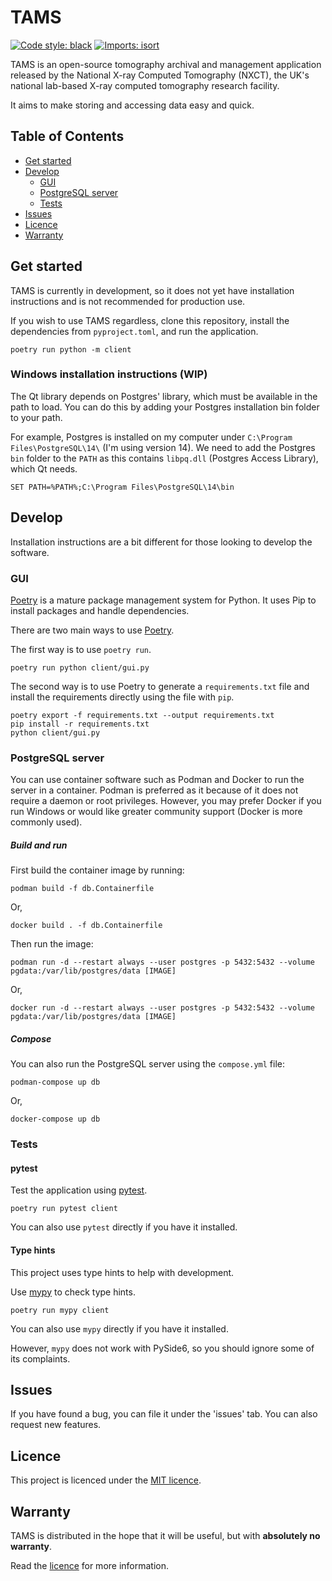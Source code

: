 # TAMS

[![Code style: black](https://img.shields.io/badge/code%20style-black-000000.svg)](https://github.com/psf/black)
[![Imports: isort](https://img.shields.io/badge/%20imports-isort-%231674b1?style=flat&labelColor=ef8336)](https://pycqa.github.io/isort/)

TAMS is an open-source tomography archival and management application released by the National X-ray Computed Tomography (NXCT), the UK's national lab-based X-ray computed tomography research facility.

It aims to make storing and accessing data easy and quick.

## Table of Contents

- [Get started](#get-started)
- [Develop](#develop)
  - [GUI](#gui)
  - [PostgreSQL server](#postgresql-server)
  - [Tests](#tests)
- [Issues](#issues)
- [Licence](#licence)
- [Warranty](#warranty)

## Get started

TAMS is currently in development, so it does not yet have installation instructions and is not recommended for production use.

If you wish to use TAMS regardless, clone this repository, install the dependencies from `pyproject.toml`, and run the application.

```commandline
poetry run python -m client
```

### Windows installation instructions (WIP)

The Qt library depends on Postgres' library, which must be available in the path to load. You can do this by adding your Postgres installation bin folder to your path.

For example, Postgres is installed on my computer under `C:\Program Files\PostgreSQL\14\` (I'm using version 14). We need to add the Postgres `bin` folder to the `PATH` as this contains `libpq.dll` (Postgres Access Library), which Qt needs.

```commandline
SET PATH=%PATH%;C:\Program Files\PostgreSQL\14\bin
```

## Develop

Installation instructions are a bit different for those looking to develop the software.

### GUI

[Poetry](https://python-poetry.org/) is a mature package management system for Python. It uses Pip to install
packages and handle dependencies.

There are two main ways to use [Poetry](https://python-poetry.org/docs/basic-usage/).

The first way is to use `poetry run`.

```commandline
poetry run python client/gui.py
```

The second way is to use Poetry to generate a `requirements.txt` file and install the
requirements directly using the file with `pip`.

```commandline
poetry export -f requirements.txt --output requirements.txt
pip install -r requirements.txt
python client/gui.py
```

### PostgreSQL server

You can use container software such as Podman and Docker to run the server in a container. Podman is preferred as it
because of it does not require a daemon or root privileges. However, you may prefer Docker if you run Windows or would
like greater community support (Docker is more commonly used).

##### Build and run

First build the container image by running:

```commandline
podman build -f db.Containerfile
```

Or,

```commandline
docker build . -f db.Containerfile
```

Then run the image:

```commandline
podman run -d --restart always --user postgres -p 5432:5432 --volume pgdata:/var/lib/postgres/data [IMAGE]
```

Or,

```commandline
docker run -d --restart always --user postgres -p 5432:5432 --volume pgdata:/var/lib/postgres/data [IMAGE]
```

##### Compose

You can also run the PostgreSQL server using the `compose.yml` file:

```commandline
podman-compose up db
```

Or,

```commandline
docker-compose up db
```

### Tests

#### pytest

Test the application using [pytest](https://docs.pytest.org/en/stable/).

```commandline
poetry run pytest client
```

You can also use `pytest` directly if you have it installed.

#### Type hints

This project uses type hints to help with development.

Use [mypy](http://mypy-lang.org/) to check type hints.

```commandline
poetry run mypy client
```

You can also use `mypy` directly if you have it installed.

However, `mypy` does not work with PySide6, so you should ignore some of its complaints.

## Issues

If you have found a bug, you can file it under the 'issues' tab. You can also request new features.

## Licence

This project is licenced under the [MIT licence](LICENCE).

## Warranty

TAMS is distributed in the hope that it will be useful, but with **absolutely no warranty**.

Read the [licence](LICENCE) for more information.
